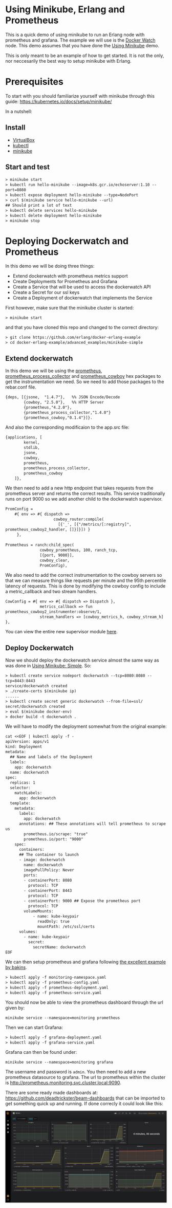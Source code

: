 # Using Minikube, Erlang and Prometheus

This is a quick demo of using minikube to run an Erlang node with prometheus and grafana.
The example we will use is the
[Docker Watch](http://github.com/erlang/docker-erlang-example/tree/master) node.
This demo assumes that you have done the
[Using Minikube](https://github.com/erlang/docker-erlang-example/tree/master/advanced_examples/minikube-simple) demo.

This is only meant to be an example of how to get started. It is not the only,
nor neccesarily the best way to setup minikube with Erlang.

# Prerequisites

To start with you should familiarize yourself with minikube through this guide:
https://kubernetes.io/docs/setup/minikube/

In a nutshell:

## Install

 * [VirtualBox](https://www.virtualbox.org/wiki/Downloads)
 * [kubectl](https://kubernetes.io/docs/tasks/tools/install-kubectl/)
 * [minikube](https://github.com/kubernetes/minikube/releases)

## Start and test

    > minikube start
    > kubectl run hello-minikube --image=k8s.gcr.io/echoserver:1.10 --port=8080
    > kubectl expose deployment hello-minikube --type=NodePort
    > curl $(minikube service hello-minikube --url)
    ## Should print a lot of text
    > kubectl delete services hello-minikube
    > kubectl delete deployment hello-minikube
    > minikube stop

# Deploying Dockerwatch and Prometheus

In this demo we will be doing three things:

* Extend dockerwatch with prometheus metrics support
* Create Deployments for Prometheus and Grafana
* Create a Service that will be used to access the dockerwatch API
* Create a Secret for our ssl keys
* Create a Deployment of dockerwatch that implements the Service

First however, make sure that the minikube cluster is started:

    > minikube start

and that you have cloned this repo and changed to the correct
directory:

    > git clone https://github.com/erlang/docker-erlang-example
    > cd docker-erlang-example/advanced_examples/minikube-simple

## Extend dockerwatch

In this demo we will be using the [prometheus](https://hex.pm/packages/prometheus),
[prometheus\_process\_collector](https://hex.pm/packages/prometheus_process_collector)
and [prometheus\_cowboy](https://hex.pm/packages/prometheus_cowboy) hex packages to get
the instrumentation we need. So we need to add those packages to the rebar.conf file.

```
{deps, [{jsone,  "1.4.7"},   %% JSON Encode/Decode
        {cowboy, "2.5.0"},   %% HTTP Server
        {prometheus,"4.2.0"},
        {prometheus_process_collector,"1.4.0"}
        {prometheus_cowboy,"0.1.4"}]}.
```

And also the corresponding modificaion to the app.src file:

```
{applications, [
        kernel,
        stdlib,
        jsone,
        cowboy,
        prometheus,
        prometheus_process_collector,
        prometheus_cowboy
	]},
```

We then need to add a new http endpoint that takes requests from the prometheus
server and returns the correct results. This service traditionally runs on port
9000 so we add another child to the dockerwatch supervisor.


```
PromConfig =
    #{ env => #{ dispatch =>
                     cowboy_router:compile(
                       [{'_', [{"/metrics/[:registry]", prometheus_cowboy2_handler, []}]}]) }
     },

Prometheus = ranch:child_spec(
               cowboy_prometheus, 100, ranch_tcp,
               [{port, 9000}],
               cowboy_clear,
               PromConfig),
```

We also need to add the correct instrumentation to the cowboy servers so that we
can measure things like requests per minute and the 95th percentile latency of
requests. This is done by modifying the cowboy config to include a metric_callback
and two stream handlers.

```
CowConfig = #{ env => #{ dispatch => Dispatch },
               metrics_callback => fun prometheus_cowboy2_instrumenter:observe/1,
               stream_handlers => [cowboy_metrics_h, cowboy_stream_h] },
```

You can view the entire new supervisor module [here](dockerwatch/src/dockerwatch_sup.erl).

## Deploy Dockerwatch

Now we should deploy the dockerwatch service almost the same way as was done in
[Using Minikube: Simple](https://github.com/erlang/docker-erlang-example/tree/master/advanced_examples/minikube-simple).
So:

```
> kubectl create service nodeport dockerwatch --tcp=8080:8080 --tcp=8443:8443
service/dockerwatch created
> ./create-certs $(minikube ip)
......
> kubectl create secret generic dockerwatch --from-file=ssl/
secret/dockerwatch created
> eval $(minikube docker-env)
> docker build -t dockerwatch .
```

We will have to modify the deployment somewhat from the original example:

```
cat <<EOF | kubectl apply -f -
apiVersion: apps/v1
kind: Deployment
metadata:
  ## Name and labels of the Deployment
  labels:
    app: dockerwatch
  name: dockerwatch
spec:
  replicas: 1
  selector:
    matchLabels:
      app: dockerwatch
  template:
    metadata:
      labels:
        app: dockerwatch
      annotations: ## These annotations will tell prometheus to scrape us
        prometheus.io/scrape: "true"
        prometheus.io/port: "9000"
    spec:
      containers:
      ## The container to launch
      - image: dockerwatch
        name: dockerwatch
        imagePullPolicy: Never
        ports:
        - containerPort: 8080
          protocol: TCP
        - containerPort: 8443
          protocol: TCP
        - containerPort: 9000 ## Expose the prometheus port
          protocol: TCP
        volumeMounts:
            - name: kube-keypair
              readOnly: true
              mountPath: /etc/ssl/certs
      volumes:
        - name: kube-keypair
          secret:
            secretName: dockerwatch
EOF
```

We can then setup prometheus and grafana following [the excellent example by bakins](https://github.com/bakins/minikube-prometheus-demo).

```
> kubectl apply -f monitoring-namespace.yaml
> kubectl apply -f prometheus-config.yaml
> kubectl apply -f prometheus-deployment.yaml
> kubectl apply -f prometheus-service.yaml
```

You should now be able to view the prometheus dashboard through the url given by:

    minikube service --namespace=monitoring prometheus

Then we can start Grafana:

```
> kubectl apply -f grafana-deployment.yaml
> kubectl apply -f grafana-service.yaml
```

Grafana can then be found under:

    minikube service --namespace=monitoring grafana

The username and password is `admin`. You then need to add a new prometheus datasource to grafana.
The url to prometheus within the cluster is http://prometheus.monitoring.svc.cluster.local:9090.

There are some ready made dashboards at: https://github.com/deadtrickster/beam-dashboards that
can be imported to get something quick up and running. If done correcly it could look like this:

![BEAM Dashboard](grafana-screenshot.png)
